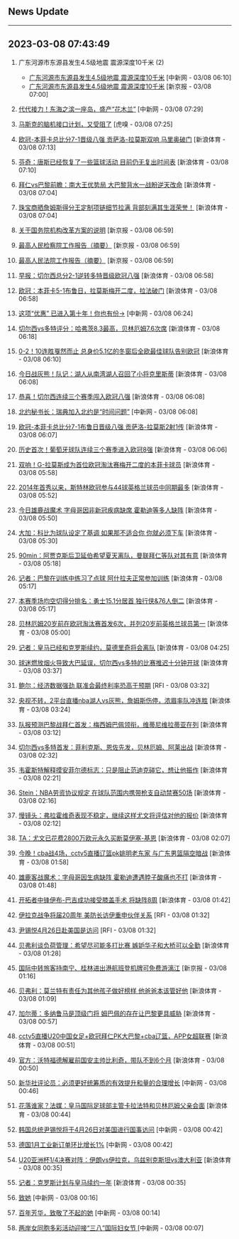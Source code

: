 ## News Update
---
2023-03-08 07:43:49
---
1. 广东河源市东源县发生4.5级地震 震源深度10千米 (2)
    +  <a target="_blank" href="http://www.chinanews.com//gn/2023/03-08/9967462.shtml">广东河源市东源县发生4.5级地震 震源深度10千米</a> [中新网 - 03/08 06:10]
    +  <a target="_blank" href="https://www.bjnews.com.cn/detail-167822704814484.html">广东河源市东源县发生4.5级地震 震源深度10千米</a> [新京报 - 03/08 07:00]

2. <a target="_blank" href="http://www.chinanews.com//sh/2023/03-08/9967465.shtml">代代接力！东海之滨一座岛，盛产“花木兰”</a> [中新网 - 03/08 07:29]
3. <a target="_blank" href="https://www.huxiu.com/article/814054.html">马斯克的脑机接口计划，又受阻了</a> [虎嗅 - 03/08 07:25]
4. <a target="_blank" href="https://k.sina.cn/article_6507359464_183de6ce8020015nfa.html?from=sports&subch=osport">欧冠-本菲卡总比分7-1晋级八强 贡萨洛-拉莫斯双响 马里奥破门</a> [新浪体育 - 03/08 07:13]
5. <a target="_blank" href="https://k.sina.cn/article_2018499075_784fda0302001m16o.html?from=sports&subch=osport">芬奇：唐斯已经恢复了一些篮球活动 目前仍无复出时间表</a> [新浪体育 - 03/08 07:10]
6. <a target="_blank" href="https://k.sina.cn/article_2018499075_784fda0302001m16i.html?from=sports&subch=osport">拜仁vs巴黎前瞻：南大王优势局 大巴黎背水一战盼逆天改命</a> [新浪体育 - 03/08 07:04]
7. <a target="_blank" href="https://k.sina.cn/article_2018499075_784fda0302001m16j.html?from=sports&subch=osport">珠宝商晒詹姆斯得分王定制项链细节拉满 背部刻满其生涯荣誉！</a> [新浪体育 - 03/08 07:04]
8. <a target="_blank" href="https://www.bjnews.com.cn/detail-167822651414481.html">关于国务院机构改革方案的说明</a> [新京报 - 03/08 06:59]
9. <a target="_blank" href="https://www.bjnews.com.cn/detail-167822636214480.html">最高人民检察院工作报告（摘要）</a> [新京报 - 03/08 06:59]
10. <a target="_blank" href="https://www.bjnews.com.cn/detail-167822617814479.html">最高人民法院工作报告（摘要）</a> [新京报 - 03/08 06:59]
11. <a target="_blank" href="https://k.sina.cn/article_2018499075_784fda0302001m16g.html?from=sports&subch=osport">早报：切尔西总分2-1逆转多特晋级欧冠八强</a> [新浪体育 - 03/08 06:58]
12. <a target="_blank" href="https://k.sina.cn/article_1698513182_653d411e04001dmch.html?from=sports&subch=osport">欧冠：本菲卡5-1布鲁日，拉莫斯梅开二度，拉法破门</a> [新浪体育 - 03/08 06:58]
13. <a target="_blank" href="http://www.chinanews.com//cj/2023/03-08/9967463.shtml">这项“优惠” 已进入第十年！你也有份→</a> [中新网 - 03/08 06:24]
14. <a target="_blank" href="https://k.sina.cn/article_2018499075_784fda0302001m15x.html?from=sports&subch=osport">切尔西vs多特评分：哈弗茨8.3最高，贝林厄姆7.6次席</a> [新浪体育 - 03/08 06:18]
15. <a target="_blank" href="https://k.sina.cn/article_7354218509_1b658780d001014uoy.html?from=sports&subch=global">0-2！10连胜戛然而止 总身价5.1亿的冬窗后全欧最佳球队告别欧冠</a> [新浪体育 - 03/08 06:10]
16. <a target="_blank" href="https://k.sina.cn/article_2018499075_784fda0302001m15q.html?from=sports&subch=osport">今日战灰熊！队记：湖人从南湾湖人召回了小将克里斯蒂</a> [新浪体育 - 03/08 06:08]
17. <a target="_blank" href="https://k.sina.cn/article_2018499075_784fda0302001m15o.html?from=sports&subch=osport">恭喜！切尔西连续三个赛季闯入欧冠八强</a> [新浪体育 - 03/08 06:08]
18. <a target="_blank" href="http://www.chinanews.com//gj/2023/03-08/9967460.shtml">北约秘书长：瑞典加入北约是“时间问题”</a> [中新网 - 03/08 06:08]
19. <a target="_blank" href="https://k.sina.cn/article_2018499075_784fda0302001m15n.html?from=sports&subch=osport">欧冠-本菲卡总比分7-1布鲁日晋级八强 贡萨洛-拉莫斯2射1传</a> [新浪体育 - 03/08 06:07]
20. <a target="_blank" href="https://k.sina.cn/article_2018499075_784fda0302001m15p.html?from=sports&subch=osport">历史首次！葡萄牙球队连续三个赛季进入欧冠8强</a> [新浪体育 - 03/08 06:06]
21. <a target="_blank" href="https://k.sina.cn/article_2018499075_784fda0302001m15k.html?from=sports&subch=osport">双响！G-拉莫斯成为首位欧冠淘汰赛梅开二度的本菲卡球员</a> [新浪体育 - 03/08 05:58]
22. <a target="_blank" href="https://k.sina.cn/article_2018499075_784fda0302001m15i.html?from=sports&subch=osport">2014年首秀以来，斯特林欧冠参与44球英格兰球员中同期最多</a> [新浪体育 - 03/08 05:52]
23. <a target="_blank" href="https://k.sina.cn/article_2018499075_784fda0302001m15j.html?from=sports&subch=osport">今日雄鹿战魔术 字母哥因非新冠疾病缺席 霍勒迪等多人缺阵</a> [新浪体育 - 03/08 05:50]
24. <a target="_blank" href="https://k.sina.cn/article_2018499075_784fda0302001m157.html?from=sports&subch=osport">大加：科比为球队设定了基调 如果那不适合你 你就必须下车</a> [新浪体育 - 03/08 05:30]
25. <a target="_blank" href="https://k.sina.cn/article_2018499075_784fda0302001m151.html?from=sports&subch=osport">90min：阿贾克斯后卫延伯希望夏天离队，曼联拜仁等队对其有意</a> [新浪体育 - 03/08 05:18]
26. <a target="_blank" href="https://k.sina.cn/article_2018499075_784fda0302001m150.html?from=sports&subch=osport">记者：巴黎在训练中练习了点球 阿什拉夫正常参加训练</a> [新浪体育 - 03/08 05:17]
27. <a target="_blank" href="https://k.sina.cn/article_2018499075_784fda0302001m153.html?from=sports&subch=osport">本赛季场均空切得分排名：勇士15.1分居首 独行侠&76人倒二</a> [新浪体育 - 03/08 05:17]
28. <a target="_blank" href="https://k.sina.cn/article_2018499075_784fda0302001m14v.html?from=sports&subch=osport">贝林厄姆20岁前在欧冠淘汰赛首发6次，并列20岁前英格兰球员第一</a> [新浪体育 - 03/08 05:00]
29. <a target="_blank" href="https://k.sina.cn/article_2018499075_784fda0302001m14e.html?from=sports&subch=osport">记者：皇马已经和克罗斯续约，莫德里奇将会离队</a> [新浪体育 - 03/08 04:25]
30. <a target="_blank" href="https://k.sina.cn/article_2018499075_784fda0302001m141.html?from=sports&subch=osport">球迷燃放烟火导致大巴延误，切尔西vs多特的比赛推迟十分钟开球</a> [新浪体育 - 03/08 03:37]
31. <a target="_blank" href="https://www.rfi.fr/cn/%E8%B4%A2%E7%BB%8F%E5%BF%AB%E8%AE%AF/20230307-%E9%B2%8D%E5%B0%94%E8%AD%A6%E5%91%8A%E8%81%94%E5%87%86%E4%BC%9A%E5%8F%AF%E8%83%BD%E5%8A%A0%E5%BF%AB%E5%8D%87%E6%81%AF-%E6%AC%A7%E8%82%A1%E6%94%B6%E4%BD%8E">鲍尔：经济数据强劲 联准会最终利率恐高于预期</a> [RFI - 03/08 03:32]
32. <a target="_blank" href="https://k.sina.cn/article_1685707867_6479dc5b00101a46g.html?from=sports&subch=nba">央视不转，2平台直播nba湖人vs灰熊，詹姆斯伤停，浓眉率队冲连胜</a> [新浪体育 - 03/08 03:24]
33. <a target="_blank" href="https://k.sina.cn/article_2018499075_784fda0302001m140.html?from=sports&subch=osport">队报预测巴黎战拜仁首发：梅西姆巴佩领衔，维蒂尼维拉蒂亚在列</a> [新浪体育 - 03/08 03:12]
34. <a target="_blank" href="https://k.sina.cn/article_2018499075_784fda0302001m13v.html?from=sports&subch=osport">切尔西vs多特首发：菲利克斯、恩佐先发，贝林厄姆、阿莱出战</a> [新浪体育 - 03/08 02:32]
35. <a target="_blank" href="https://k.sina.cn/article_2018499075_784fda0302001m13t.html?from=sports&subch=osport">韦霍斯特解释摸安菲尔德标志：只是阻止范迪克碰它，想让他振作</a> [新浪体育 - 03/08 02:21]
36. <a target="_blank" href="https://k.sina.cn/article_2018499075_784fda0302001m13s.html?from=sports&subch=osport">Stein：NBA劳资协议规定 在球队范围内携带枪支自动禁赛50场</a> [新浪体育 - 03/08 02:16]
37. <a target="_blank" href="https://k.sina.cn/article_2018499075_784fda0302001m13r.html?from=sports&subch=osport">慢镜头：弗拉霍维奇表现不稳定，继续这样尤文将评估对他的报价</a> [新浪体育 - 03/08 02:12]
38. <a target="_blank" href="https://k.sina.cn/article_2018499075_784fda0302001m13n.html?from=sports&subch=osport">TA：尤文已花费2800万欧元永久买断莫伊塞-基恩</a> [新浪体育 - 03/08 02:07]
39. <a target="_blank" href="https://k.sina.cn/article_1685707867_6479dc5b00101a461.html?from=sports&subch=cba">今晚！cba战4场，cctv5直播辽篮pk姚明老东家 与广东男篮隔空暗战</a> [新浪体育 - 03/08 01:58]
40. <a target="_blank" href="https://k.sina.cn/article_2018499075_784fda0302001m13j.html?from=sports&subch=osport">雄鹿客战魔术：字母哥因生病缺阵 霍勒迪遭遇脖子酸痛也不打</a> [新浪体育 - 03/08 01:48]
41. <a target="_blank" href="https://k.sina.cn/article_2018499075_784fda0302001m13h.html?from=sports&subch=osport">开拓者中锋伊布-巴吉成功接受膝盖手术 将缺阵8周</a> [新浪体育 - 03/08 01:42]
42. <a target="_blank" href="https://www.rfi.fr/cn/%E5%9B%BD%E9%99%85%E6%8A%A5%E9%81%93/20230307-%E5%B0%B9%E9%94%A1%E6%82%A64%E6%9C%8826%E6%97%A5%E8%B5%B4%E7%BE%8E%E5%9B%BD%E6%98%AF%E8%AE%BF%E9%97%AE">伊拉克战争将届20周年 美防长访伊重申伙伴关系</a> [RFI - 03/08 01:32]
43. <a target="_blank" href="https://www.rfi.fr/cn/%E8%B4%A2%E7%BB%8F%E5%BF%AB%E8%AE%AF/20230307-%E9%B2%8D%E5%B0%94-%E7%BB%8F%E6%B5%8E%E6%95%B0%E6%8D%AE%E5%BC%BA%E5%8A%B2-%E8%81%94%E5%87%86%E4%BC%9A%E6%9C%80%E7%BB%88%E5%88%A9%E7%8E%87%E6%81%90%E9%AB%98%E4%BA%8E%E9%A2%84%E6%9C%9F">尹锡悦4月26日赴美国是访问</a> [RFI - 03/08 01:32]
44. <a target="_blank" href="https://k.sina.cn/article_2018499075_784fda0302001m13d.html?from=sports&subch=osport">贝弗利谈负荷管理：希望尽可能多打比赛 嫉妒华子和大桥可以全勤</a> [新浪体育 - 03/08 01:28]
45. <a target="_blank" href="https://www.bjnews.com.cn/detail-167820921414466.html">国际中转旅客持南宁、桂林进出港航班登机牌可免费游漓江</a> [新京报 - 03/08 01:16]
46. <a target="_blank" href="https://k.sina.cn/article_2018499075_784fda0302001m139.html?from=sports&subch=osport">贝弗利：莫兰特有责任为其他孩子做好榜样 他爸爸本该管好他</a> [新浪体育 - 03/08 01:09]
47. <a target="_blank" href="https://k.sina.cn/article_2018499075_784fda0302001m134.html?from=sports&subch=osport">加尔蒂：多纳鲁马是顶级门将 姆巴佩的存在让巴黎更具威胁</a> [新浪体育 - 03/08 00:57]
48. <a target="_blank" href="https://k.sina.cn/article_1685707867_6479dc5b00101a45x.html?from=sports&subch=cba">cctv5直播U20中国女足+欧冠拜仁PK大巴黎+cba辽篮，APP女超联赛</a> [新浪体育 - 03/08 00:51]
49. <a target="_blank" href="https://k.sina.cn/article_2018499075_784fda0302001m133.html?from=sports&subch=osport">官方：沃特福德解雇前国安主帅比利奇，带队不到6个月</a> [新浪体育 - 03/08 00:50]
50. <a target="_blank" href="http://www.chinanews.com//gn/2023/03-08/9967413.shtml">新华社评论员：必须更好统筹质的有效提升和量的合理增长</a> [中新网 - 03/08 00:46]
51. <a target="_blank" href="https://k.sina.cn/article_2018499075_784fda0302001m12y.html?from=sports&subch=osport">花落谁家？法媒：皇马国际足球部主管卡拉法特和贝林厄姆父亲会面</a> [新浪体育 - 03/08 00:44]
52. <a target="_blank" href="http://www.chinanews.com//gj/2023/03-08/9967402.shtml">韩国总统尹锡悦将于4月26日对美国进行国事访问</a> [中新网 - 03/08 00:42]
53. <a target="_blank" href="http://www.chinanews.com//cj/2023/03-08/9967399.shtml">德国1月工业新订单环比增长1%</a> [中新网 - 03/08 00:42]
54. <a target="_blank" href="https://k.sina.cn/article_2018499075_784fda0302001m12u.html?from=sports&subch=osport">U20亚洲杯1/4决赛对阵：伊朗vs伊拉克，乌兹别克斯坦vs澳大利亚</a> [新浪体育 - 03/08 00:35]
55. <a target="_blank" href="https://k.sina.cn/article_2018499075_784fda0302001m12x.html?from=sports&subch=osport">记者：克罗斯计划与皇马续约一年</a> [新浪体育 - 03/08 00:35]
56. <a target="_blank" href="http://www.chinanews.com//chuangyi/2023/03-08/9967410.shtml">致她</a> [中新网 - 03/08 00:16]
57. <a target="_blank" href="http://www.chinanews.com//shipin/cns/2023/03-08/news953254.shtml">百年芳华，致敬了不起的她</a> [中新网 - 03/08 00:14]
58. <a target="_blank" href="http://www.chinanews.com//shipin/cns-d/2023/03-08/news953252.shtml">两岸女同胞多彩活动迎接“三八”国际妇女节 </a> [中新网 - 03/08 00:07]
